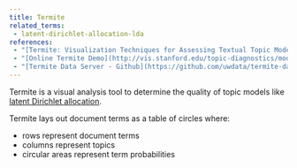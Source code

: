 ```yaml
---
title: Termite
related_terms:
 - latent-dirichlet-allocation-lda
references:
 - "[Termite: Visualization Techniques for Assessing Textual Topic Models - Stanford Visualization Group](http://vis.stanford.edu/papers/termite)"
 - "[Online Termite Demo](http://vis.stanford.edu/topic-diagnostics/model/silverStandards/)"
 - "[Termite Data Server - Github](https://github.com/uwdata/termite-data-server)"
---
```

Termite is a visual analysis tool to determine the quality of topic models
like [latent Dirichlet allocation](/terms/latent-dirichlet-allocation-lda/).

Termite lays out document terms as a table of circles where:

 - rows represent document terms
 - columns represent topics
 - circular areas represent term probabilities
